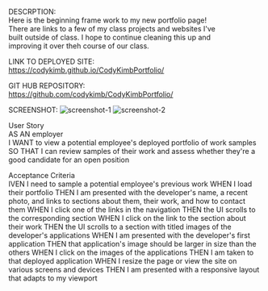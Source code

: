 DESCRPTION:  
Here is the beginning frame work to my new portfolio page!  
There are links to a few of my class projects and websites I've  
built outside of class. I hope to continue cleaning this up and  
improving it over theh course of our class.

LINK TO DEPLOYED SITE:    
https://codykimb.github.io/CodyKimbPortfolio/

GIT HUB REPOSITORY:  
https://github.com/codykimb/CodyKimbPortfolio/

SCREENSHOT:
![screenshot-1](https://user-images.githubusercontent.com/72325495/102045543-f9ccae80-3d9e-11eb-8b2c-335ad6ed1ffc.png)
![screenshot-2](https://user-images.githubusercontent.com/72325495/102045570-094bf780-3d9f-11eb-9327-eb08d3e3b363.png)

User Story  
AS AN employer  
I WANT to view a potential employee's deployed portfolio of work samples  
SO THAT I can review samples of their work and assess whether they're a   good candidate for an open position  
  
Acceptance Criteria  
IVEN I need to sample a potential employee's previous work
WHEN I load their portfolio
THEN I am presented with the developer's name, a recent photo, and links to sections about them, their work, and how to contact them
WHEN I click one of the links in the navigation
THEN the UI scrolls to the corresponding section
WHEN I click on the link to the section about their work
THEN the UI scrolls to a section with titled images of the developer's applications
WHEN I am presented with the developer's first application
THEN that application's image should be larger in size than the others
WHEN I click on the images of the applications
THEN I am taken to that deployed application
WHEN I resize the page or view the site on various screens and devices
THEN I am presented with a responsive layout that adapts to my viewport